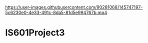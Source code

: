 

https://user-images.githubusercontent.com/90281068/145747197-5c6230e0-4e33-491c-8da5-81d5e994767b.mp4

# IS601Project3
